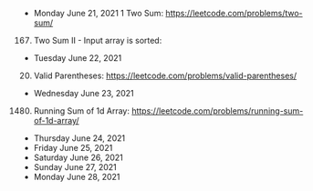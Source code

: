 * Monday June 21, 2021
1 Two Sum: https://leetcode.com/problems/two-sum/
167. Two Sum II - Input array is sorted: 

* Tuesday June 22, 2021 
20. Valid Parentheses: https://leetcode.com/problems/valid-parentheses/

* Wednesday June 23, 2021
1480. Running Sum of 1d Array: https://leetcode.com/problems/running-sum-of-1d-array/

* Thursday June 24, 2021
* Friday June 25, 2021
* Saturday June 26, 2021
* Sunday June 27, 2021
* Monday June 28, 2021


